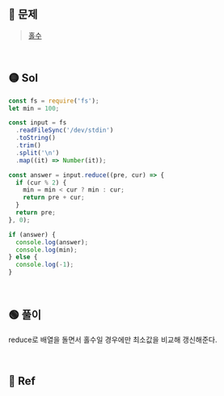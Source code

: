 ## 🔴 문제

> [홀수](https://www.acmicpc.net/problem/2576)

<br/>

## 🟡 Sol

```js
const fs = require('fs');
let min = 100;

const input = fs
  .readFileSync('/dev/stdin')
  .toString()
  .trim()
  .split('\n')
  .map((it) => Number(it));

const answer = input.reduce((pre, cur) => {
  if (cur % 2) {
    min = min < cur ? min : cur;
    return pre + cur;
  }
  return pre;
}, 0);

if (answer) {
  console.log(answer);
  console.log(min);
} else {
  console.log(-1);
}
```

<br/>

## 🟢 풀이

reduce로 배열을 돌면서 홀수일 경우에만 최소값을 비교해 갱신해준다.

<br/>

## 🔵 Ref

>
